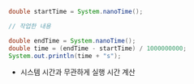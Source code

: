 ```java
double startTime = System.nanoTime();

// 작업한 내용

double endTime = System.nanoTime();
double time = (endTime - startTime) / 1000000000;
System.out.println(time + "s");
```

- 시스템 시간과 무관하게 실행 시간 계산